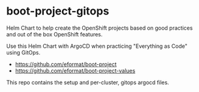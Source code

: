 # boot-project-gitops

Helm Chart to help create the OpenShift projects based on good practices and out of the box OpenShift features.

Use this Helm Chart with ArgoCD when practicing "Everything as Code" using GitOps.

- https://github.com/eformat/boot-project
- https://github.com/eformat/boot-project-values

This repo contains the setup and per-cluster, gitops argocd files.
